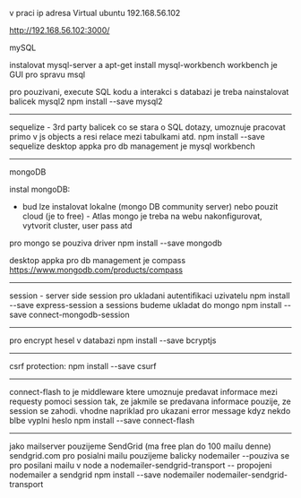 v praci ip adresa Virtual ubuntu 192.168.56.102

http://192.168.56.102:3000/

mySQL

instalovat mysql-server a apt-get install mysql-workbench
workbench je GUI pro spravu msql 

pro pouzivani, execute SQL kodu a interakci s databazi je treba nainstalovat balicek mysql2
npm install --save mysql2

---

sequelize - 3rd party balicek co se stara o SQL dotazy, umoznuje pracovat primo v js objects a resi relace mezi tabulkami atd. 
npm install --save sequelize
desktop appka pro db management je mysql workbench

---

mongoDB

instal mongoDB:
- bud lze instalovat lokalne (mongo DB community server)
nebo pouzit cloud (je to free) - Atlas
mongo je treba na webu nakonfigurovat, vytvorit cluster, user pass atd

pro mongo se pouziva driver npm install --save mongodb

desktop appka pro db management je compass
https://www.mongodb.com/products/compass

----

session - server side session pro ukladani autentifikaci uzivatelu
npm install --save express-session
a sessions budeme ukladat do mongo
npm install --save connect-mongodb-session

---------

pro encrypt hesel v databazi
npm install --save bcryptjs

--------
csrf protection:
npm install --save csurf

------
connect-flash
to je middleware ktere umoznuje predavat informace mezi requesty pomoci session tak, ze jakmile se predavana
informace pouzije, ze session se zahodi. vhodne napriklad pro ukazani error message kdyz nekdo blbe vyplni heslo
npm install --save connect-flash

----------
jako mailserver pouzijeme SendGrid (ma free plan do 100 mailu denne)
sendgrid.com
pro posialni mailu pouzijeme balicky nodemailer --pouziva se pro posilani mailu v node
a nodemailer-sendgrid-transport -- propojeni nodemailer a sendgrid
npm install --save nodemailer nodemailer-sendgrid-transport 
